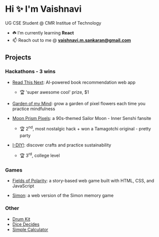 <h1>Hi ✨ I'm Vaishnavi</h1>

UG CSE Student @ CMR Institue of Technology
- ☘️ I’m currently learning **React**
- 📫 Reach out to me @ **vaishnavi.m.sankaran@gmail.com**

## Projects

### Hackathons - 3 wins
- [Read This Next](https://github.com/vams-skn/read-this-next): AI-powered book recommendation web app
    - 🏆 'super awesome cool' prize, $1

- [Garden of my Mind](https://github.com/vams-skn/garden-of-my-mind): grow a garden of pixel flowers each time you practice mindfulness

- [Moon Prism Pixels](https://github.com/vams-skn/moon-prism-pixels): a 90s-themed Sailor Moon - Inner Senshi fansite
    - 🏆 2<sup>nd</sup>, most nostalgic hack + won a Tamagotchi original - pretty party

- [I-DIY!](https://github.com/vams-skn/i-diy): discover crafts and practice sustainability
    - 🏆 3<sup>rd</sup>, college level

### Games
- [Fields of Polarity](https://github.com/vams-skn/fields-of-polarity): a story-based web game built with HTML, CSS, and JavaScript

- [Simon](https://github.com/vams-skn/simon): a web version of the Simon memory game

### Other
- [Drum Kit](https://github.com/vams-skn/drum-kit)
- [Dice Decides](https://github.com/vams-skn/dice-decides)
- [Simple Calculator](https://github.com/vams-skn/simple-calculator)
